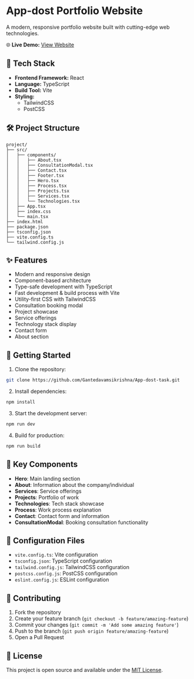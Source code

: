 # App-dost Portfolio Website

A modern, responsive portfolio website built with cutting-edge web technologies.

🌐 **Live Demo:** [View Website](https://app-dost-task.vercel.app/)
## 🚀 Tech Stack

- **Frontend Framework:** React
- **Language:** TypeScript
- **Build Tool:** Vite
- **Styling:**
  - TailwindCSS
  - PostCSS

## 🛠️ Project Structure

```
project/
├── src/
│   ├── components/
│   │   ├── About.tsx
│   │   ├── ConsultationModal.tsx
│   │   ├── Contact.tsx
│   │   ├── Footer.tsx
│   │   ├── Hero.tsx
│   │   ├── Process.tsx
│   │   ├── Projects.tsx
│   │   ├── Services.tsx
│   │   └── Technologies.tsx
│   ├── App.tsx
│   ├── index.css
│   └── main.tsx
├── index.html
├── package.json
├── tsconfig.json
├── vite.config.ts
└── tailwind.config.js
```

## ✨ Features

- Modern and responsive design
- Component-based architecture
- Type-safe development with TypeScript
- Fast development & build process with Vite
- Utility-first CSS with TailwindCSS
- Consultation booking modal
- Project showcase
- Service offerings
- Technology stack display
- Contact form
- About section

## 🚦 Getting Started

1. Clone the repository:

```bash
git clone https://github.com/Gantedavamsikrishna/App-dost-task.git
```

2. Install dependencies:

```bash
npm install
```

3. Start the development server:

```bash
npm run dev
```

4. Build for production:

```bash
npm run build
```

## 🎯 Key Components

- **Hero**: Main landing section
- **About**: Information about the company/individual
- **Services**: Service offerings
- **Projects**: Portfolio of work
- **Technologies**: Tech stack showcase
- **Process**: Work process explanation
- **Contact**: Contact form and information
- **ConsultationModal**: Booking consultation functionality

## 📝 Configuration Files

- `vite.config.ts`: Vite configuration
- `tsconfig.json`: TypeScript configuration
- `tailwind.config.js`: TailwindCSS configuration
- `postcss.config.js`: PostCSS configuration
- `eslint.config.js`: ESLint configuration

## 🤝 Contributing

1. Fork the repository
2. Create your feature branch (`git checkout -b feature/amazing-feature`)
3. Commit your changes (`git commit -m 'Add some amazing feature'`)
4. Push to the branch (`git push origin feature/amazing-feature`)
5. Open a Pull Request

## 📄 License

This project is open source and available under the [MIT License](LICENSE).
